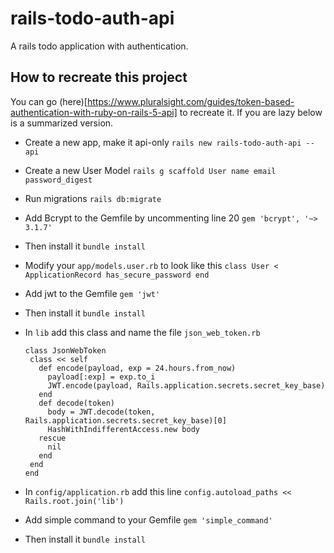 # rails-todo-auth-api
A rails todo application with authentication.

## How to recreate this project
You can go (here)[https://www.pluralsight.com/guides/token-based-authentication-with-ruby-on-rails-5-api] to recreate it.
If you are lazy below is a summarized version.

- Create a new app, make it api-only
	`rails new rails-todo-auth-api --api`

- Create a new User Model
	`rails g scaffold User name email password_digest`

- Run migrations
	`rails db:migrate`

- Add Bcrypt to the Gemfile by uncommenting line 20
	`gem 'bcrypt', '~> 3.1.7'`

- Then install it
	`bundle install`

- Modify your `app/models.user.rb` to look like this
	`class User < ApplicationRecord
		has_secure_password
	end`

- Add jwt to the Gemfile
	`gem 'jwt'`

- Then install it
	`bundle install`

- In `lib` add this class and name the file `json_web_token.rb`
	```
	class JsonWebToken
	 class << self
	   def encode(payload, exp = 24.hours.from_now)
	     payload[:exp] = exp.to_i
	     JWT.encode(payload, Rails.application.secrets.secret_key_base)
	   end
	   def decode(token)
	     body = JWT.decode(token, Rails.application.secrets.secret_key_base)[0]
	     HashWithIndifferentAccess.new body
	   rescue
	     nil
	   end
	 end
	end
	```

- In `config/application.rb` add this line
	`config.autoload_paths << Rails.root.join('lib')`

- Add simple command to your Gemfile
	`gem 'simple_command'`

- Then install it
	`bundle install`
